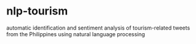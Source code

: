 nlp-tourism
===========
automatic identification and sentiment analysis of tourism-related tweets from the Philippines using natural language processing
